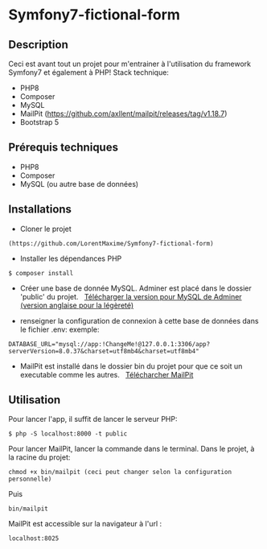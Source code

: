 # Symfony7-fictional-form

## Description
Ceci est avant tout un projet pour m'entrainer à l'utilisation du framework Symfony7 et également à PHP!
Stack technique:
* PHP8
* Composer
* MySQL
* MailPit (https://github.com/axllent/mailpit/releases/tag/v1.18.7)
* Bootstrap 5


## Prérequis techniques
* PHP8
* Composer
* MySQL (ou autre base de données)

## Installations
* Cloner le projet
```
(https://github.com/LorentMaxime/Symfony7-fictional-form)
```

* Installer les dépendances PHP
```
$ composer install
```

* Créer une base de donnée MySQL. Adminer est placé dans le dossier 'public' du projet.
&nbsp;
[Télécharger la version pour MySQL de Adminer (version anglaise pour la légèreté)](https://www.adminer.org/)


* renseigner la configuration de connexion à cette base de données dans le fichier .env:
exemple:
```
DATABASE_URL="mysql://app:!ChangeMe!@127.0.0.1:3306/app?serverVersion=8.0.37&charset=utf8mb4&charset=utf8mb4"
```

* MailPit est installé dans le dossier bin du projet pour que ce soit un executable comme les autres.
&nbsp;
[Télécharcher MailPit](https://github.com/axllent/mailpit/releases/tag/v1.18.7)


## Utilisation
Pour lancer l'app, il suffit de lancer le serveur PHP:
```
$ php -S localhost:8000 -t public
```

Pour lancer MailPit, lancer la commande dans le terminal. Dans le projet, à la racine du projet:
```
chmod +x bin/mailpit (ceci peut changer selon la configuration personnelle)
```
Puis
```
bin/mailpit
```
MailPit est accessible sur la navigateur à l'url :
```
localhost:8025
```

